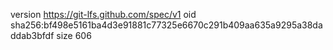 version https://git-lfs.github.com/spec/v1
oid sha256:bf498e5161ba4d3e91881c77325e6670c291b409aa635a9295a38daddab3bfdf
size 606

